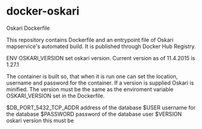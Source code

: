 # docker-oskari
Oskari Dockerfile

This repository contains Dockerfile and an entrypoint file of Oskari mapservice's automated build. It is published through Docker Hub Registry.

ENV OSKARI_VERSION set oskari version. Current version as of 11.4.2015 is 1.27.1

The container is built so, that when it is run one can set the location, username and password for the container. If a version is supplied Oskari is minified. The version must be the same as the enviroment variable OSKARI_VERSION set in the Dockerfile.

$DB_PORT_5432_TCP_ADDR address of the database
$USER username for the database
$PASSWORD password of the database user
$VERSION oskari version this must be 